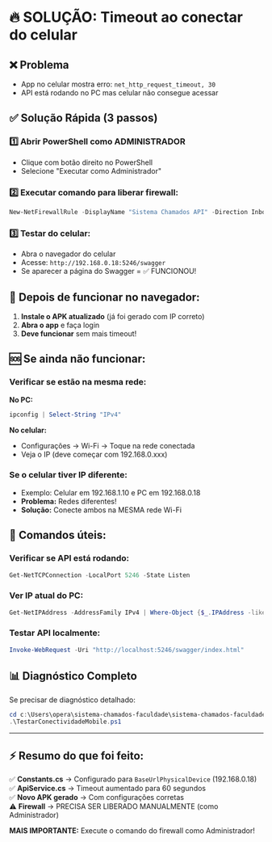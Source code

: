 # 🔥 SOLUÇÃO: Timeout ao conectar do celular

## ❌ Problema
- App no celular mostra erro: `net_http_request_timeout, 30`
- API está rodando no PC mas celular não consegue acessar

## ✅ Solução Rápida (3 passos)

### 1️⃣ Abrir PowerShell como ADMINISTRADOR
- Clique com botão direito no PowerShell
- Selecione "Executar como Administrador"

### 2️⃣ Executar comando para liberar firewall:
```powershell
New-NetFirewallRule -DisplayName "Sistema Chamados API" -Direction Inbound -LocalPort 5246 -Protocol TCP -Action Allow
```

### 3️⃣ Testar do celular:
- Abra o navegador do celular
- Acesse: `http://192.168.0.18:5246/swagger`
- Se aparecer a página do Swagger = ✅ FUNCIONOU!

## 📱 Depois de funcionar no navegador:

1. **Instale o APK atualizado** (já foi gerado com IP correto)
2. **Abra o app** e faça login
3. **Deve funcionar** sem mais timeout!

## 🆘 Se ainda não funcionar:

### Verificar se estão na mesma rede:
**No PC:**
```powershell
ipconfig | Select-String "IPv4"
```

**No celular:**
- Configurações → Wi-Fi → Toque na rede conectada
- Veja o IP (deve começar com 192.168.0.xxx)

### Se o celular tiver IP diferente:
- Exemplo: Celular em 192.168.1.10 e PC em 192.168.0.18
- **Problema:** Redes diferentes! 
- **Solução:** Conecte ambos na MESMA rede Wi-Fi

## 🔧 Comandos úteis:

### Verificar se API está rodando:
```powershell
Get-NetTCPConnection -LocalPort 5246 -State Listen
```

### Ver IP atual do PC:
```powershell
Get-NetIPAddress -AddressFamily IPv4 | Where-Object {$_.IPAddress -like "192.168.*"} | Select-Object IPAddress, InterfaceAlias
```

### Testar API localmente:
```powershell
Invoke-WebRequest -Uri "http://localhost:5246/swagger/index.html"
```

## 📊 Diagnóstico Completo

Se precisar de diagnóstico detalhado:
```powershell
cd c:\Users\opera\sistema-chamados-faculdade\sistema-chamados-faculdade
.\TestarConectividadeMobile.ps1
```

---

## ⚡ Resumo do que foi feito:

✅ **Constants.cs** → Configurado para `BaseUrlPhysicalDevice` (192.168.0.18)  
✅ **ApiService.cs** → Timeout aumentado para 60 segundos  
✅ **Novo APK gerado** → Com configurações corretas  
⚠️ **Firewall** → PRECISA SER LIBERADO MANUALMENTE (como Administrador)

**MAIS IMPORTANTE:** Execute o comando do firewall como Administrador!
